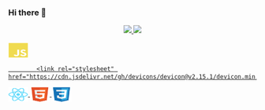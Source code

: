 ### Hi there 👋

<div align="center">
  <a href="https://github.com/norbrj">
  <img height="180em" src="https://github-readme-stats.vercel.app/api?username=norbrj&show_icons=true&theme=dracula&include_all_commits=true&count_private=true"/>
  <img height="180em" src="https://github-readme-stats.vercel.app/api/top-langs/?username=norbrj&layout=compact&langs_count=7&theme=dark"/>
</div>
<div style="display: inline_block"><br>
  <img align="center" alt="Norbrj-Js" height="30" width="40" src="https://raw.githubusercontent.com/devicons/devicon/master/icons/javascript/javascript-plain.svg">
  
            <link rel="stylesheet" href="https://cdn.jsdelivr.net/gh/devicons/devicon@v2.15.1/devicon.min.css">
          
  <img align="center" alt="Norbrj-React" height="30" width="40" src="https://raw.githubusercontent.com/devicons/devicon/master/icons/react/react-original.svg">
  <img align="center" alt="Norbrj-HTML" height="30" width="40" src="https://raw.githubusercontent.com/devicons/devicon/master/icons/html5/html5-original.svg">
  <img align="center" alt="Norbrj-CSS" height="30" width="40" src="https://raw.githubusercontent.com/devicons/devicon/master/icons/css3/css3-original.svg">

  <!--<img align="right" alt="Rafa-pic" height="150" style="border-radius:50px;" src="https://media.discordapp.net/attachments/639956127056134178/890373478988013628/Publicacoes_Instagram_1_1.png?width=676&height=676"> -->
</div>

<!--
**norbrj/norbrj** is a ✨ _special_ ✨ repository because its `README.md` (this file) appears on your GitHub profile.

Here are some ideas to get you started:

- 🔭 I’m currently working on ...
- 🌱 I’m currently learning ...
- 👯 I’m looking to collaborate on ...
- 🤔 I’m looking for help with ...
- 💬 Ask me about ...
- 📫 How to reach me: ...
- 😄 Pronouns: ...
- ⚡ Fun fact: ...
-->
